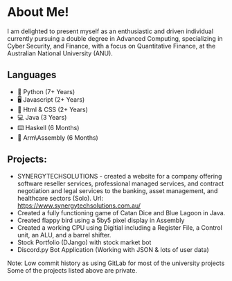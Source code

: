<h1>About Me!</h1>
I am delighted to present myself as an enthusiastic and driven individual currently pursuing a double degree in Advanced Computing, specializing in Cyber Security, and Finance, with a focus on Quantitative Finance, at the  Australian National University (ANU).

**Languages**
--
- 🐍 Python (7+ Years)
- 🖥️ Javascript (2+ Years)
- 📶 Html & CSS (2+ Years)
- 💻 Java (3 Years)
- ⌨️ Haskell (6 Months)
- 💪 Arm\Assembly (6 Months)

**Projects:**
--
- SYNERGYTECHSOLUTIONS - created a website for a company offering software reseller services, professional managed services, and contract negotiation and legal services to the banking, asset management, and healthcare sectors (Solo). Url: https://www.synergytechsolutions.com.au/
- Created a fully functioning game of Catan Dice and Blue Lagoon in Java. 
- Created flappy bird using a 5by5 pixel display in Assembly
- Created a working CPU using Digitial including a Register File, a Control unit, an ALU, and a barrel shifter. 
- Stock Portfolio (DJango) with stock market bot
- Discord.py Bot Application (Working with JSON & lots of user data)

Note: Low commit history as using GitLab for most of the university projects
Some of the projects listed above are private. 
